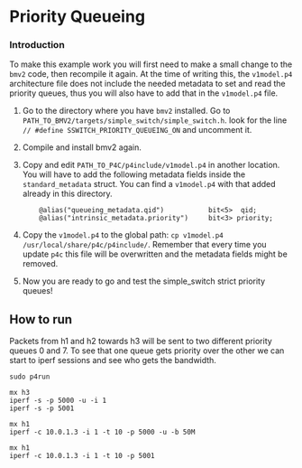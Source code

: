 # Priority Queueing


### Introduction

To make this example work you will first need to make a small change to the `bmv2` code,
then recompile it again. At the time  of writing this, the `v1model.p4` architecture
file does not include the needed metadata to set and read the priority queues,
thus you will also have to add that in the `v1model.p4` file.

1. Go to the directory where you have `bmv2` installed. Go to `PATH_TO_BMV2/targets/simple_switch/simple_switch.h`.
look for the line `// #define SSWITCH_PRIORITY_QUEUEING_ON` and uncomment it.
2. Compile and install bmv2 again.
3. Copy and edit  `PATH_TO_P4C/p4include/v1model.p4` in another location. You will have to add the following metadata
fields inside the `standard_metadata` struct. You can find a `v1model.p4` with that added already in this directory.

    ``` //Priority queueing
        @alias("queueing_metadata.qid")           bit<5>  qid;
        @alias("intrinsic_metadata.priority")     bit<3> priority;
    ```
4. Copy the `v1model.p4` to the global path: `cp v1model.p4 /usr/local/share/p4c/p4include/`. Remember that every time you update
`p4c` this file will be overwritten and the metadata fields might be removed.
5. Now you are ready to go and test the simple_switch strict priority queues!


## How to run

Packets from h1 and h2 towards h3 will be sent to two different priority queues 0 and 7.  To
see that one queue gets priority over the other we can start to iperf sessions and see who gets
the bandwidth.

```
sudo p4run
```

```
mx h3
iperf -s -p 5000 -u -i 1
iperf -s -p 5001
```

```
mx h1
iperf -c 10.0.1.3 -i 1 -t 10 -p 5000 -u -b 50M
```

```
mx h1
iperf -c 10.0.1.3 -i 1 -t 10 -p 5001
```

